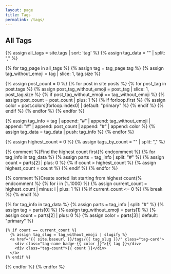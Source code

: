 ```yaml
---
layout: page
title: Tags
permalink: /tags/
---
```


## All Tags

<div class="tags-container">
{% assign all_tags = site.tags | sort: 'tag' %}
{% assign tag_data = "" | split: "," %}

{% for tag_page in all_tags %}
  {% assign tag = tag_page.tag %}
  {% assign tag_without_emoji = tag | slice: 1, tag.size %}
  
  {% assign post_count = 0 %}
  {% for post in site.posts %}
    {% for post_tag in post.tags %}
      {% assign post_tag_without_emoji = post_tag | slice: 1, post_tag.size %}
      {% if post_tag_without_emoji == tag_without_emoji %}
        {% assign post_count = post_count | plus: 1 %}
        {% if forloop.first %}
          {% assign color = post.colors[forloop.index0] | default: "primary" %}
        {% endif %}
      {% endif %}
    {% endfor %}
  {% endfor %}
  
  {% assign tag_info = tag | append: "#" | append: tag_without_emoji | append: "#" | append: post_count | append: "#" | append: color %}
  {% assign tag_data = tag_data | push: tag_info %}
{% endfor %}

{% assign highest_count = 0 %}
{% assign tags_by_count = "" | split: "," %}

{% comment %}Find the highest count first{% endcomment %}
{% for tag_info in tag_data %}
  {% assign parts = tag_info | split: "#" %}
  {% assign count = parts[2] | plus: 0 %}
  {% if count > highest_count %}
    {% assign highest_count = count %}
  {% endif %}
{% endfor %}

{% comment %}Create sorted list starting from highest count{% endcomment %}
{% for i in (1..1000) %}
  {% assign current_count = highest_count | minus: i | plus: 1 %}
  {% if current_count <= 0 %}
    {% break %}
  {% endif %}
  
  {% for tag_info in tag_data %}
    {% assign parts = tag_info | split: "#" %}
    {% assign tag = parts[0] %}
    {% assign tag_without_emoji = parts[1] %}
    {% assign count = parts[2] | plus: 0 %}
    {% assign color = parts[3] | default: "primary" %}
    
    {% if count == current_count %}
      {% assign tag_slug = tag_without_emoji | slugify %}
      <a href="{{ site.baseurl }}/tags/{{ tag_slug }}/" class="tag-card">
        <div class="tag-name badge-{{ color }}">{{ tag }}</div>
        <div class="tag-count">{{ count }}</div>
      </a>
    {% endif %}
  {% endfor %}
{% endfor %}
</div>